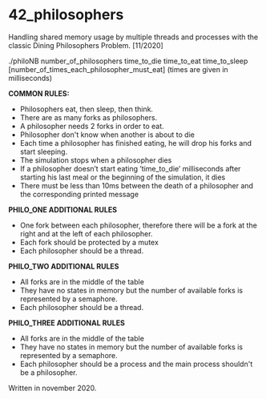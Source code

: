 # 42_philosophers
Handling shared memory usage by multiple threads and processes with the classic Dining Philosophers Problem. [11/2020]

./philoNB number_of_philosophers time_to_die time_to_eat time_to_sleep [number_of_times_each_philosopher_must_eat]
(times are given in milliseconds)

**COMMON RULES:**
  - Philosophers eat, then sleep, then think.
  - There are as many forks as philosophers.
  - A philosopher needs 2 forks in order to eat.
  - Philosopher don't know when another is about to die
  -  Each time a philosopher has finished eating, he will drop his forks and start sleeping.
  - The simulation stops when a philosopher dies
  - If a philosopher doesn’t start eating ’time_to_die’ milliseconds after starting his last meal or the beginning of the simulation, it dies
  - There must be less than 10ms between the death of a philosopher and the corresponding printed message
  
**PHILO_ONE ADDITIONAL RULES**
  - One fork between each philosopher, therefore there will be a fork at the right and at the left of each philosopher.
  - Each fork should be protected by a mutex
  - Each philosopher should be a thread.

**PHILO_TWO ADDITIONAL RULES**
  - All forks are in the middle of the table
  - They have no states in memory but the number of available forks is represented by a semaphore.
  - Each philosopher should be a thread.

**PHILO_THREE ADDITIONAL RULES**
  - All forks are in the middle of the table
  - They have no states in memory but the number of available forks is represented by a semaphore.
  - Each philosopher should be a process and the main process shouldn't be a philosopher.


Written in november 2020.

